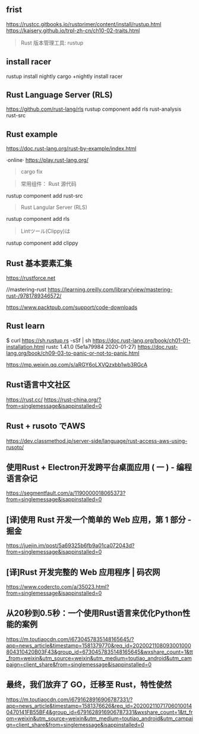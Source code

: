 ## frist
https://rustcc.gitbooks.io/rustprimer/content/install/rustup.html
https://kaisery.github.io/trpl-zh-cn/ch10-02-traits.html

>Rust 版本管理工具: rustup

## install racer
rustup install nightly
cargo +nightly install racer

## Rust Language Server (RLS)
https://github.com/rust-lang/rls
rustup component add rls rust-analysis rust-src

## Rust example
https://doc.rust-lang.org/rust-by-example/index.html

·online·
https://play.rust-lang.org/
>cargo fix

>常用组件：
>Rust 源代码 

rustup component add rust-src

>Rust Langular Server (RLS) 

rustup component add rls

>Lintツール(Clippy)は

rustup component add clippy

## Rust 基本要素汇集
https://rustforce.net


//mastering-rust
https://learning.oreilly.com/library/view/mastering-rust-/9781789346572/

https://www.packtpub.com/support/code-downloads

## Rust learn
$ curl https://sh.rustup.rs -sSf | sh
https://doc.rust-lang.org/book/ch01-01-installation.html
rustc 1.41.0 (5e1a79984 2020-01-27)
https://doc.rust-lang.org/book/ch09-03-to-panic-or-not-to-panic.html

https://mp.weixin.qq.com/s/aRGY6oLXVQzxbb1wb3RGcA



## Rust语言中文社区
https://rust.cc/
https://rust-china.org/?from=singlemessage&isappinstalled=0

## Rust + rusoto でAWS
https://dev.classmethod.jp/server-side/language/rust-access-aws-using-rusoto/

## 使用Rust + Electron开发跨平台桌面应用 ( 一 ) - 编程语言杂记
https://segmentfault.com/a/1190000018065373?from=singlemessage&isappinstalled=0

## [译]使用 Rust 开发一个简单的 Web 应用，第 1 部分 - 掘金
https://juejin.im/post/5a69325b6fb9a01ca072043d?from=singlemessage&isappinstalled=0

## [译]Rust 开发完整的 Web 应用程序 | 码农网
https://www.codercto.com/a/35023.html?from=singlemessage&isappinstalled=0

## 从20秒到0.5秒：一个使用Rust语言来优化Python性能的案例

https://m.toutiaocdn.com/i6730457835148165645/?app=news_article&timestamp=1581379770&req_id=2020021108093001000804310420B03F43&group_id=6730457835148165645&wxshare_count=1&tt_from=weixin&utm_source=weixin&utm_medium=toutiao_android&utm_campaign=client_share&from=singlemessage&isappinstalled=0

## 最终，我们放弃了 GO，迁移至 Rust，特性使然
https://m.toutiaocdn.com/i6791628916906787331/?app=news_article&timestamp=1581376626&req_id=202002110717060100140470141FB55BF4&group_id=6791628916906787331&wxshare_count=1&tt_from=weixin&utm_source=weixin&utm_medium=toutiao_android&utm_campaign=client_share&from=singlemessage&isappinstalled=0


